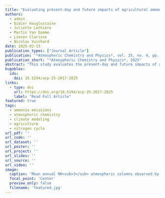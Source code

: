 ```yaml
---
title: "Evaluating present-day and future impacts of agricultural ammonia emissions on atmospheric chemistry and climate"
authors:
  - admin
  - Didier Hauglustaine
  - Juliette Lathière
  - Martin Van Damme
  - Lieven Clarisse
  - Nicolas Vuichard
date: 2025-02-15
publication_types: ["Journal Article"]
publication: "*Atmospheric Chemistry and Physics*, vol. 25, no. 4, pp. 2017-2046, 2025"
publication_short: "*Atmospheric Chemistry and Physics*, 2025"
abstract: "This study evaluates the present-day and future impacts of agricultural ammonia emissions on atmospheric chemistry and climate using comprehensive modeling approaches."
hugoblox:
  ids:
    doi: 10.5194/acp-25-2017-2025
links:
  - type: doi
    url: https://doi.org/10.5194/acp-25-2017-2025
    label: "Read Full Article"
featured: true
tags:
  - ammonia emissions
  - atmospheric chemistry
  - climate modeling
  - agriculture
  - nitrogen cycle
url_pdf: ''
url_code: ''
url_dataset: ''
url_poster: ''
url_project: ''
url_slides: ''
url_source: ''
url_video: ''
image:
  caption: 'Mean annual NH<sub>3</sub> atmospheric columns observed by the IASI instrument (a) and calculated in the CEDS (b) and CAMEO (c) simulations (2011–2014). The absolute anomalies between the CAMEO and IASI columns are shown in panel (d).'
  focal_point: 'Center'
  preview_only: false
  filename: 'featured.jpg'
---
```

